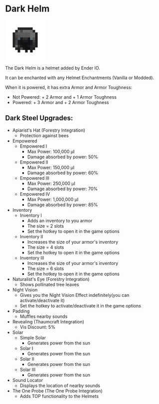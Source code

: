 # Dark Helm
![](renders/dark_steel_helmet.png)

The Dark Helm is a helmet added by Ender IO.

It can be enchanted with any Helmet Enchantments (Vanilla or Modded).

When it is powered, it has extra Armor and Armor Toughness:

* Not Powered: + 2 Armor and + 1 Armor Toughness
* Powered: + 3 Armor and + 2 Armor Toughness

## Dark Steel Upgrades:
* Apiarist's Hat (Forestry Integration)
  - Protection against bees
* Empowered
  - Empowered I
    * Max Power: 100,000 µI
    * Damage absorbed by power: 50%
  - Empowered II
    * Max Power: 150,000 µI
    * Damage absorbed by power: 60%
  - Empowered III
    * Max Power: 250,000 µI
    * Damage absorbed by power: 70%
  - Empowered IV
    * Max Power: 1,000,000 µI
    * Damage absorbed by power: 85%
* Inventory
  - Inventory I
      * Adds an inventory to you armor
      * The size = 2 slots
      * Set the hotkey to open it in the game options
  - Inventory II
    * Increases the size of your armor's inventory
    * The size = 4 slots
    * Set the hotkey to open it in the game options
  - Inventory III
    * Increases the size of your armor's inventory
    * The size = 6 slots
    * Set the hotkey to open it in the game options
* Naturalist's Eye (Forestry Integration)
  - Shows pollinated tree leaves
* Night Vision
  - Gives you the Night Vision Effect indefinitely(you can activate/deactivate it)
  - Set the hotkey to activate/deactivate it in the game options
* Padding
  - Muffles nearby sounds
* Revealing (Thaumcraft Integration)
  - Vis Discount: 5%
* Solar
  - Simple Solar
    * Generates power from the sun
  - Solar I
    * Generates power from the sun
  - Solar II
    * Generates power from the sun
  - Solar III
    * Generates power from the sun
* Sound Locator
  - Displays the location of nearby sounds
* The One Probe (The One Probe Integration)
  - Adds TOP functionality to the Helmets
